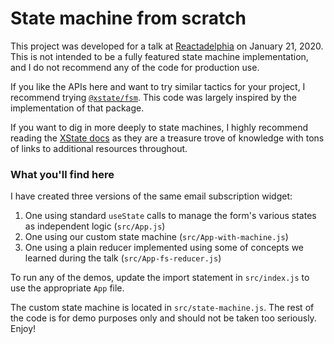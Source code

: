 # State machine from scratch

This project was developed for a talk at [Reactadelphia](https://www.meetup.com/Reactadelphia/) on January 21, 2020. This is not intended to be a fully featured state machine implementation, and I do not recommend any of the code for production use.

If you like the APIs here and want to try similar tactics for your project, I recommend trying [`@xstate/fsm`](https://xstate.js.org/docs/packages/xstate-fsm/). This code was largely inspired by the implementation of that package.

If you want to dig in more deeply to state machines, I highly recommend reading the [XState docs](https://xstate.js.org/docs/) as they are a treasure trove of knowledge with tons of links to additional resources throughout.

### What you'll find here

I have created three versions of the same email subscription widget:
  1) One using standard `useState` calls to manage the form's various states as independent logic (`src/App.js`)
  2) One using our custom state machine (`src/App-with-machine.js`)
  3) One using a plain reducer implemented using some of concepts we learned during the talk (`src/App-fs-reducer.js`)

To run any of the demos, update the import statement in `src/index.js` to use the appropriate `App` file.

The custom state machine is located in `src/state-machine.js`. The rest of the code is for demo purposes only and should not be taken too seriously. Enjoy!
